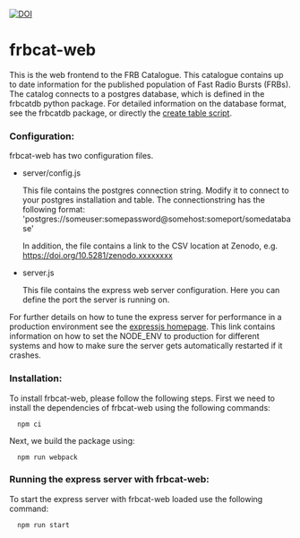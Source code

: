 [![DOI](https://zenodo.org/badge/92731314.svg)](https://zenodo.org/badge/latestdoi/92731314)


# frbcat-web
This is the web frontend to the FRB Catalogue. This catalogue contains up to date information for the published population of Fast Radio Bursts (FRBs). The catalog connects to a postgres database, which is defined in the frbcatdb python package. For detailed information on the database format, see the frbcatdb package, or directly the [create table script](https://github.com/AA-ALERT/frbcatdb/blob/master/db/create_db_tables.sql).

### Configuration:
frbcat-web has two configuration files.

  * server/config.js

    This file contains the postgres connection string. Modify it to connect to your postgres installation and table. The connectionstring has the following format: 'postgres://someuser:somepassword@somehost:someport/somedatabase'
    
    In addition, the file contains a link to the CSV location at Zenodo, e.g. https://doi.org/10.5281/zenodo.xxxxxxxx
 
  * server.js
  
    This file contains the express web server configuration. Here you can define the port the server is running on.


For further details on how to tune the express server for performance in a production environment see the [expressjs homepage](https://expressjs.com/en/advanced/best-practice-performance.html). This link contains information on how to set the NODE_ENV to production for different systems and how to make sure the server gets automatically restarted if it crashes.

### Installation:
To install frbcat-web, please follow the following steps. First we need to install the dependencies of frbcat-web using the following commands:
```
  npm ci
```
Next, we build the package using:

```
  npm run webpack
```

### Running the express server with frbcat-web:
To start the express server with frbcat-web loaded use the following command:
```
  npm run start
```
